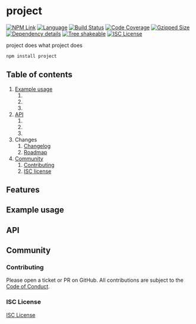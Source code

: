# project

[![NPM Link](https://badgen.net/npm/v/project?v=0.9.0)](https://npmjs.com/package/project)
[![Language](https://badgen.net/static/language/TS?v=0.9.0)](https://github.com/search?q=repo:kensnyder/project++language:TypeScript&type=code)
[![Build Status](https://github.com/kensnyder/project/actions/workflows/workflow.yml/badge.svg?v=0.9.0)](https://github.com/kensnyder/project/actions)
[![Code Coverage](https://codecov.io/gh/kensnyder/project/branch/main/graph/badge.svg?v=0.9.0)](https://codecov.io/gh/kensnyder/project)
[![Gzipped Size](https://badgen.net/bundlephobia/minzip/project?label=minzipped&v=0.9.0)](https://bundlephobia.com/package/project@0.9.0)
[![Dependency details](https://badgen.net/bundlephobia/dependency-count/project?v=0.9.0)](https://www.npmjs.com/package/project?activeTab=dependencies)
[![Tree shakeable](https://badgen.net/bundlephobia/tree-shaking/project?v=0.9.0)](https://www.npmjs.com/package/project)
[![ISC License](https://badgen.net/github/license/kensnyder/project?v=0.9.0)](https://opensource.org/licenses/ISC)

project does what project does

```bash
npm install project
```

## Table of contents

1. [Example usage](#example-usage)
    1. [](#)
    1. [](#)
    1. [](#)
1. [API](#api)
    1. [](#)
    1. [](#)
    1. [](#)
1. Changes
   1. [Changelog](https://github.com/kensnyder/project/blob/master/CHANGELOG.md)
   1. [Roadmap](https://github.com/kensnyder/project/blob/master/ROADMAP.md) 
1. [Community](#community)
    1. [Contributing](#contributing)
    1. [ISC license](#isc-license)

##  Features



## Example usage



## API



## Community

### Contributing

Please open a ticket or PR on GitHub. All contributions are subject to the
[Code of Conduct](./CONTRIBUTING.md).

### ISC License

[ISC License](./LICENSE)
